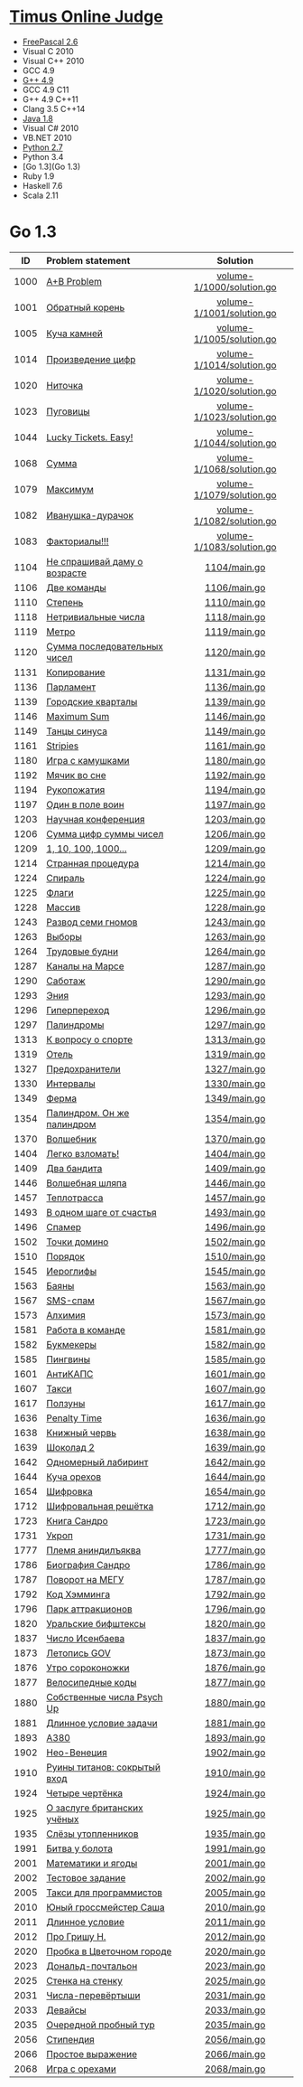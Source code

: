 # [Timus Online Judge](http://acm.timus.ru/)

- [FreePascal 2.6](pascal.md)
- Visual C 2010
- Visual C++ 2010
- GCC 4.9
- [G++ 4.9](c++.md)
- GCC 4.9 C11
- G++ 4.9 C++11
- Clang 3.5 C++14
- [Java 1.8](java.md)
- Visual C# 2010
- VB.NET 2010
- [Python 2.7](python.md)
- Python 3.4
- [Go 1.3](Go 1.3)
- Ruby 1.9
- Haskell 7.6
- Scala 2.11


# Go 1.3

| ID   | Problem statement                                                                      | Solution                                               |
|:----:|:---------------------------------------------------------------------------------------|:------------------------------------------------------:|
| 1000 | [A+B Problem](http://acm.timus.ru/problem.aspx?space=1&num=1000)                       | [volume-1/1000/solution.go](volume-1/1000/solution.go) |
| 1001 | [Обратный корень](http://acm.timus.ru/problem.aspx?space=1&num=1001)                   | [volume-1/1001/solution.go](volume-1/1001/solution.go) |
| 1005 | [Куча камней](http://acm.timus.ru/problem.aspx?space=1&num=1005)                       | [volume-1/1005/solution.go](volume-1/1005/solution.go) |
| 1014 | [Произведение цифр](http://acm.timus.ru/problem.aspx?space=1&num=1014)                 | [volume-1/1014/solution.go](volume-1/1014/solution.go) |
| 1020 | [Ниточка](http://acm.timus.ru/problem.aspx?space=1&num=1020)                           | [volume-1/1020/solution.go](volume-1/1020/solution.go) |
| 1023 | [Пуговицы](http://acm.timus.ru/problem.aspx?space=1&num=1023)                          | [volume-1/1023/solution.go](volume-1/1023/solution.go) |
| 1044 | [Lucky Tickets. Easy!](http://acm.timus.ru/problem.aspx?space=1&num=1044)              | [volume-1/1044/solution.go](volume-1/1044/solution.go) |
| 1068 | [Сумма](http://acm.timus.ru/problem.aspx?space=1&num=1068)                             | [volume-1/1068/solution.go](volume-1/1068/solution.go) |
| 1079 | [Максимум](http://acm.timus.ru/problem.aspx?space=1&num=1079)                          | [volume-1/1079/solution.go](volume-1/1079/solution.go) |
| 1082 | [Иванушка-дурачок](http://acm.timus.ru/problem.aspx?space=1&num=1082)                  | [volume-1/1082/solution.go](volume-1/1082/solution.go) |
| 1083 | [Факториалы!!!](http://acm.timus.ru/problem.aspx?space=1&num=1083)                     | [volume-1/1083/solution.go](volume-1/1083/solution.go) |
| 1104 | [Не спрашивай даму о возрасте](http://acm.timus.ru/problem.aspx?space=1&num=1104)      | [1104/main.go](1104/main.go) |
| 1106 | [Две команды](http://acm.timus.ru/problem.aspx?space=1&num=1106)                       | [1106/main.go](1106/main.go) |
| 1110 | [Степень](http://acm.timus.ru/problem.aspx?space=1&num=1110)                           | [1110/main.go](1110/main.go) |
| 1118 | [Нетривиальные числа](http://acm.timus.ru/problem.aspx?space=1&num=1118)               | [1118/main.go](1118/main.go) |
| 1119 | [Метро](http://acm.timus.ru/problem.aspx?space=1&num=1119)                             | [1119/main.go](1119/main.go) |
| 1120 | [Сумма последовательных чисел](http://acm.timus.ru/problem.aspx?space=1&num=1120)      | [1120/main.go](1120/main.go) |
| 1131 | [Копирование](http://acm.timus.ru/problem.aspx?space=1&num=1131)                       | [1131/main.go](1131/main.go) |
| 1136 | [Парламент](http://acm.timus.ru/problem.aspx?space=1&num=1136)                         | [1136/main.go](1136/main.go) |
| 1139 | [Городские кварталы](http://acm.timus.ru/problem.aspx?space=1&num=1139)                | [1139/main.go](1139/main.go) |
| 1146 | [Maximum Sum](http://acm.timus.ru/problem.aspx?space=1&num=1146)                       | [1146/main.go](1146/main.go) |
| 1149 | [Танцы синуса](http://acm.timus.ru/problem.aspx?space=1&num=1149)                      | [1149/main.go](1149/main.go) |
| 1161 | [Stripies](http://acm.timus.ru/problem.aspx?space=1&num=1161)                          | [1161/main.go](1161/main.go) |
| 1180 | [Игра с камушками](http://acm.timus.ru/problem.aspx?space=1&num=1180)                  | [1180/main.go](1180/main.go) |
| 1192 | [Мячик во сне](http://acm.timus.ru/problem.aspx?space=1&num=1192)                      | [1192/main.go](1192/main.go) |
| 1194 | [Рукопожатия](http://acm.timus.ru/problem.aspx?space=1&num=1194)                       | [1194/main.go](1194/main.go) |
| 1197 | [Один в поле воин](http://acm.timus.ru/problem.aspx?space=1&num=1197)                  | [1197/main.go](1197/main.go) |
| 1203 | [Научная конференция](http://acm.timus.ru/problem.aspx?space=1&num=1203)               | [1203/main.go](1203/main.go) |
| 1206 | [Сумма цифр суммы чисел](http://acm.timus.ru/problem.aspx?space=1&num=1206)            | [1206/main.go](1206/main.go) |
| 1209 | [1, 10, 100, 1000...](http://acm.timus.ru/problem.aspx?space=1&num=1209)               | [1209/main.go](1209/main.go) |
| 1214 | [Странная процедура](http://acm.timus.ru/problem.aspx?space=1&num=1214)                | [1214/main.go](1214/main.go) |
| 1224 | [Спираль](http://acm.timus.ru/problem.aspx?space=1&num=1224)                           | [1224/main.go](1224/main.go) |
| 1225 | [Флаги](http://acm.timus.ru/problem.aspx?space=1&num=1225)                             | [1225/main.go](1225/main.go) |
| 1228 | [Массив](http://acm.timus.ru/problem.aspx?space=1&num=1228)                            | [1228/main.go](1228/main.go) |
| 1243 | [Развод семи гномов](http://acm.timus.ru/problem.aspx?space=1&num=1243)                | [1243/main.go](1243/main.go) |
| 1263 | [Выборы](http://acm.timus.ru/problem.aspx?space=1&num=1263)                            | [1263/main.go](1263/main.go) |
| 1264 | [Трудовые будни](http://acm.timus.ru/problem.aspx?space=1&num=1264)                    | [1264/main.go](1264/main.go) |
| 1287 | [Каналы на Марсе](http://acm.timus.ru/problem.aspx?space=1&num=1287)                   | [1287/main.go](1287/main.go) |
| 1290 | [Саботаж](http://acm.timus.ru/problem.aspx?space=1&num=1290)                           | [1290/main.go](1290/main.go) |
| 1293 | [Эния](http://acm.timus.ru/problem.aspx?space=1&num=1293)                              | [1293/main.go](1293/main.go) |
| 1296 | [Гиперпереход](http://acm.timus.ru/problem.aspx?space=1&num=1296)                      | [1296/main.go](1296/main.go) |
| 1297 | [Палиндромы](http://acm.timus.ru/problem.aspx?space=1&num=1297)                        | [1297/main.go](1297/main.go) |
| 1313 | [К вопросу о спорте](http://acm.timus.ru/problem.aspx?space=1&num=1313)                | [1313/main.go](1313/main.go) |
| 1319 | [Отель](http://acm.timus.ru/problem.aspx?space=1&num=1319)                             | [1319/main.go](1319/main.go) |
| 1327 | [Предохранители](http://acm.timus.ru/problem.aspx?space=1&num=1327)                    | [1327/main.go](1327/main.go) |
| 1330 | [Интервалы](http://acm.timus.ru/problem.aspx?space=1&num=1330)                         | [1330/main.go](1330/main.go) |
| 1349 | [Ферма](http://acm.timus.ru/problem.aspx?space=1&num=1349)                             | [1349/main.go](1349/main.go) |
| 1354 | [Палиндром. Он же палиндром](http://acm.timus.ru/problem.aspx?space=1&num=1354)        | [1354/main.go](1354/main.go) |
| 1370 | [Волшебник](http://acm.timus.ru/problem.aspx?space=1&num=1370)                         | [1370/main.go](1370/main.go) |
| 1404 | [Легко взломать!](http://acm.timus.ru/problem.aspx?space=1&num=1404)                   | [1404/main.go](1404/main.go) |
| 1409 | [Два бандита](http://acm.timus.ru/problem.aspx?space=1&num=1409)                       | [1409/main.go](1409/main.go) |
| 1446 | [Волшебная шляпа](http://acm.timus.ru/problem.aspx?space=1&num=1446)                   | [1446/main.go](1446/main.go) |
| 1457 | [Теплотрасса](http://acm.timus.ru/problem.aspx?space=1&num=1457)                       | [1457/main.go](1457/main.go) |
| 1493 | [В одном шаге от счастья](http://acm.timus.ru/problem.aspx?space=1&num=1493)           | [1493/main.go](1493/main.go) |
| 1496 | [Спамер](http://acm.timus.ru/problem.aspx?space=1&num=1496)                            | [1496/main.go](1496/main.go) |
| 1502 | [Точки домино](http://acm.timus.ru/problem.aspx?space=1&num=1502)                      | [1502/main.go](1502/main.go) |
| 1510 | [Порядок](http://acm.timus.ru/problem.aspx?space=1&num=1510)                           | [1510/main.go](1510/main.go) |
| 1545 | [Иероглифы](http://acm.timus.ru/problem.aspx?space=1&num=1545)                         | [1545/main.go](1545/main.go) |
| 1563 | [Баяны](http://acm.timus.ru/problem.aspx?space=1&num=1563)                             | [1563/main.go](1563/main.go) |
| 1567 | [SMS-спам](http://acm.timus.ru/problem.aspx?space=1&num=1567)                          | [1567/main.go](1567/main.go) |
| 1573 | [Алхимия](http://acm.timus.ru/problem.aspx?space=1&num=1573)                           | [1573/main.go](1573/main.go) |
| 1581 | [Работа в команде](http://acm.timus.ru/problem.aspx?space=1&num=1581)                  | [1581/main.go](1581/main.go) |
| 1582 | [Букмекеры](http://acm.timus.ru/problem.aspx?space=1&num=1582)                         | [1582/main.go](1582/main.go) |
| 1585 | [Пингвины](http://acm.timus.ru/problem.aspx?space=1&num=1585)                          | [1585/main.go](1585/main.go) |
| 1601 | [АнтиКАПС](http://acm.timus.ru/problem.aspx?space=1&num=1601)                          | [1601/main.go](1601/main.go) |
| 1607 | [Такси](http://acm.timus.ru/problem.aspx?space=1&num=1607)                             | [1607/main.go](1607/main.go) |
| 1617 | [Ползуны](http://acm.timus.ru/problem.aspx?space=1&num=1617)                           | [1617/main.go](1617/main.go) |
| 1636 | [Penalty Time](http://acm.timus.ru/problem.aspx?space=1&num=1636)                      | [1636/main.go](1636/main.go) |
| 1638 | [Книжный червь](http://acm.timus.ru/problem.aspx?space=1&num=1638)                     | [1638/main.go](1638/main.go) |
| 1639 | [Шоколад 2](http://acm.timus.ru/problem.aspx?space=1&num=1639)                         | [1639/main.go](1639/main.go) |
| 1642 | [Одномерный лабиринт](http://acm.timus.ru/problem.aspx?space=1&num=1642)               | [1642/main.go](1642/main.go) |
| 1644 | [Куча орехов](http://acm.timus.ru/problem.aspx?space=1&num=1644)                       | [1644/main.go](1644/main.go) |
| 1654 | [Шифровка](http://acm.timus.ru/problem.aspx?space=1&num=1654)                          | [1654/main.go](1654/main.go) |
| 1712 | [Шифровальная решётка](http://acm.timus.ru/problem.aspx?space=1&num=1712)              | [1712/main.go](1712/main.go) |
| 1723 | [Книга Сандро](http://acm.timus.ru/problem.aspx?space=1&num=1723)                      | [1723/main.go](1723/main.go) |
| 1731 | [Укроп](http://acm.timus.ru/problem.aspx?space=1&num=1731)                             | [1731/main.go](1731/main.go) |
| 1777 | [Племя аниндилъяква](http://acm.timus.ru/problem.aspx?space=1&num=1777)                | [1777/main.go](1777/main.go) |
| 1786 | [Биография Сандро](http://acm.timus.ru/problem.aspx?space=1&num=1786)                  | [1786/main.go](1786/main.go) |
| 1787 | [Поворот на МЕГУ](http://acm.timus.ru/problem.aspx?space=1&num=1787)                   | [1787/main.go](1787/main.go) |
| 1792 | [Код Хэмминга](http://acm.timus.ru/problem.aspx?space=1&num=1792)                      | [1792/main.go](1792/main.go) |
| 1796 | [Парк аттракционов](http://acm.timus.ru/problem.aspx?space=1&num=1796)                 | [1796/main.go](1796/main.go) |
| 1820 | [Уральские бифштексы](http://acm.timus.ru/problem.aspx?space=1&num=1820)               | [1820/main.go](1820/main.go) |
| 1837 | [Число Исенбаева](http://acm.timus.ru/problem.aspx?space=1&num=1837)                   | [1837/main.go](1837/main.go) |
| 1873 | [Летопись GOV](http://acm.timus.ru/problem.aspx?space=1&num=1873)                      | [1873/main.go](1873/main.go) |
| 1876 | [Утро сороконожки](http://acm.timus.ru/problem.aspx?space=1&num=1876)                  | [1876/main.go](1876/main.go) |
| 1877 | [Велосипедные коды](http://acm.timus.ru/problem.aspx?space=1&num=1877)                 | [1877/main.go](1877/main.go) |
| 1880 | [Собственные числа Psych Up](http://acm.timus.ru/problem.aspx?space=1&num=1880)        | [1880/main.go](1880/main.go) |
| 1881 | [Длинное условие задачи](http://acm.timus.ru/problem.aspx?space=1&num=1881)            | [1881/main.go](1881/main.go) |
| 1893 | [A380](http://acm.timus.ru/problem.aspx?space=1&num=1893)                              | [1893/main.go](1893/main.go) |
| 1902 | [Нео-Венеция](http://acm.timus.ru/problem.aspx?space=1&num=1902)                       | [1902/main.go](1902/main.go) |
| 1910 | [Руины титанов: сокрытый вход](http://acm.timus.ru/problem.aspx?space=1&num=1910)      | [1910/main.go](1910/main.go) |
| 1924 | [Четыре чертёнка](http://acm.timus.ru/problem.aspx?space=1&num=1924)                   | [1924/main.go](1924/main.go) |
| 1925 | [О заслуге британских учёных](http://acm.timus.ru/problem.aspx?space=1&num=1925)       | [1925/main.go](1925/main.go) |
| 1935 | [Слёзы утопленников](http://acm.timus.ru/problem.aspx?space=1&num=1935)                | [1935/main.go](1935/main.go) |
| 1991 | [Битва у болота](http://acm.timus.ru/problem.aspx?space=1&num=1991)                    | [1991/main.go](1991/main.go) |
| 2001 | [Математики и ягоды](http://acm.timus.ru/problem.aspx?space=1&num=2001)                | [2001/main.go](2001/main.go) |
| 2002 | [Тестовое задание](http://acm.timus.ru/problem.aspx?space=1&num=2002)                  | [2002/main.go](2002/main.go) |
| 2005 | [Такси для программистов](http://acm.timus.ru/problem.aspx?space=1&num=2005)           | [2005/main.go](2005/main.go) |
| 2010 | [Юный гроссмейстер Саша](http://acm.timus.ru/problem.aspx?space=1&num=2010)            | [2010/main.go](2010/main.go) |
| 2011 | [Длинное условие](http://acm.timus.ru/problem.aspx?space=1&num=2011)                   | [2011/main.go](2011/main.go) |
| 2012 | [Про Гришу Н.](http://acm.timus.ru/problem.aspx?space=1&num=2012)                      | [2012/main.go](2012/main.go) |
| 2020 | [Пробка в Цветочном городе](http://acm.timus.ru/problem.aspx?space=1&num=2020)         | [2020/main.go](2020/main.go) |
| 2023 | [Дональд-почтальон](http://acm.timus.ru/problem.aspx?space=1&num=2023)                 | [2023/main.go](2023/main.go) |
| 2025 | [Стенка на стенку](http://acm.timus.ru/problem.aspx?space=1&num=2025)                  | [2025/main.go](2025/main.go) |
| 2031 | [Числа-перевёртыши](http://acm.timus.ru/problem.aspx?space=1&num=2031)                 | [2031/main.go](2031/main.go) |
| 2033 | [Девайсы](http://acm.timus.ru/problem.aspx?space=1&num=2033)                           | [2033/main.go](2033/main.go) |
| 2035 | [Очередной пробный тур](http://acm.timus.ru/problem.aspx?space=1&num=2035)             | [2035/main.go](2035/main.go) |
| 2056 | [Стипендия](http://acm.timus.ru/problem.aspx?space=1&num=2056)                         | [2056/main.go](2056/main.go) |
| 2066 | [Простое выражение](http://acm.timus.ru/problem.aspx?space=1&num=2066)                 | [2066/main.go](2066/main.go) |
| 2068 | [Игра с орехами](http://acm.timus.ru/problem.aspx?space=1&num=2068)                    | [2068/main.go](2068/main.go) |
